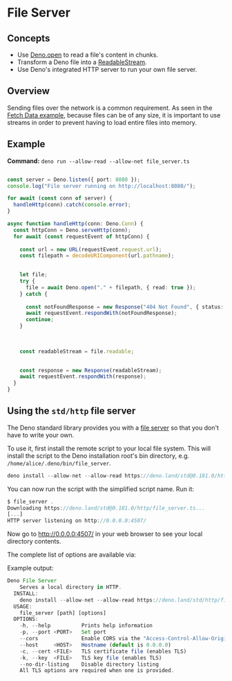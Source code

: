 # File Server

## Concepts

* Use [Deno.open](https://deno.land/api?s=Deno.open) to read a file's content in chunks.
* Transform a Deno file into a
[ReadableStream](https://developer.mozilla.org/en-US/docs/Web/API/ReadableStream).
* Use Deno's integrated HTTP server to run your own file server.


## Overview

Sending files over the network is a common requirement. As seen in the
[Fetch Data example](https://deno.land/./fetch_data), because files can be of any size, it is
important to use streams in order to prevent having to load entire files into
memory.


## Example

**Command:** `deno run --allow-read --allow-net file_server.ts`



```typescript

const server = Deno.listen({ port: 8080 });
console.log("File server running on http://localhost:8080/");

for await (const conn of server) {
  handleHttp(conn).catch(console.error);
}

async function handleHttp(conn: Deno.Conn) {
  const httpConn = Deno.serveHttp(conn);
  for await (const requestEvent of httpConn) {
    
    const url = new URL(requestEvent.request.url);
    const filepath = decodeURIComponent(url.pathname);

    
    let file;
    try {
      file = await Deno.open("." + filepath, { read: true });
    } catch {
      
      const notFoundResponse = new Response("404 Not Found", { status: 404 });
      await requestEvent.respondWith(notFoundResponse);
      continue;
    }

    
    
    const readableStream = file.readable;

    
    const response = new Response(readableStream);
    await requestEvent.respondWith(response);
  }
}
```
## Using the `std/http` file server

The Deno standard library provides you with a
[file server](https://deno.land/std@0.181.0/http/file_server.ts) so that
you don't have to write your own.


To use it, first install the remote script to your local file system. This will
install the script to the Deno installation root's bin directory, e.g.
`/home/alice/.deno/bin/file_server`.



```typescript
deno install --allow-net --allow-read https://deno.land/std@0.181.0/http/file_server.ts
```
You can now run the script with the simplified script name. Run it:



```typescript
$ file_server .
Downloading https://deno.land/std@0.181.0/http/file_server.ts...
[...]
HTTP server listening on http://0.0.0.0:4507/
```
Now go to <http://0.0.0.0:4507/> in your web browser to
see your local directory contents.


The complete list of options are available via:


Example output:



```typescript
Deno File Server
    Serves a local directory in HTTP.
  INSTALL:
    deno install --allow-net --allow-read https://deno.land/std/http/file_server.ts
  USAGE:
    file_server [path] [options]
  OPTIONS:
    -h, --help          Prints help information
    -p, --port <PORT>   Set port
    --cors              Enable CORS via the "Access-Control-Allow-Origin" header
    --host     <HOST>   Hostname (default is 0.0.0.0)
    -c, --cert <FILE>   TLS certificate file (enables TLS)
    -k, --key  <FILE>   TLS key file (enables TLS)
    --no-dir-listing    Disable directory listing
    All TLS options are required when one is provided.
```



